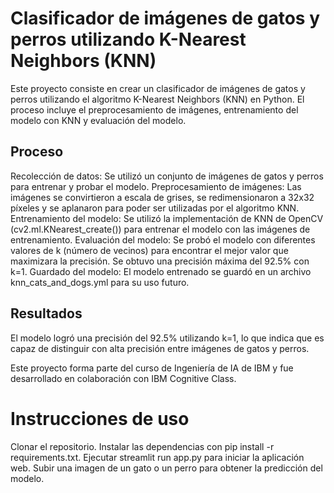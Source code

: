 # Clasificador de imágenes de gatos y perros utilizando K-Nearest Neighbors (KNN)

Este proyecto consiste en crear un clasificador de imágenes de gatos y perros utilizando el algoritmo K-Nearest Neighbors (KNN) en Python. El proceso incluye el preprocesamiento de imágenes, entrenamiento del modelo con KNN y evaluación del modelo.

## Proceso
Recolección de datos: Se utilizó un conjunto de imágenes de gatos y perros para entrenar y probar el modelo.
Preprocesamiento de imágenes: Las imágenes se convirtieron a escala de grises, se redimensionaron a 32x32 píxeles y se aplanaron para poder ser utilizadas por el algoritmo KNN.
Entrenamiento del modelo: Se utilizó la implementación de KNN de OpenCV (cv2.ml.KNearest_create()) para entrenar el modelo con las imágenes de entrenamiento.
Evaluación del modelo: Se probó el modelo con diferentes valores de k (número de vecinos) para encontrar el mejor valor que maximizara la precisión. Se obtuvo una precisión máxima del 92.5% con k=1.
Guardado del modelo: El modelo entrenado se guardó en un archivo knn_cats_and_dogs.yml para su uso futuro.

## Resultados
El modelo logró una precisión del 92.5% utilizando k=1, lo que indica que es capaz de distinguir con alta precisión entre imágenes de gatos y perros.

Este proyecto forma parte del curso de Ingeniería de IA de IBM y fue desarrollado en colaboración con IBM Cognitive Class.

# Instrucciones de uso
Clonar el repositorio.
Instalar las dependencias con pip install -r requirements.txt.
Ejecutar streamlit run app.py para iniciar la aplicación web.
Subir una imagen de un gato o un perro para obtener la predicción del modelo.

